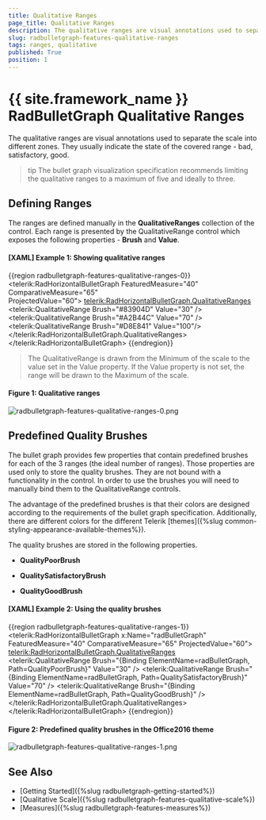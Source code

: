 ```yaml
---
title: Qualitative Ranges
page_title: Qualitative Ranges
description: The qualitative ranges are visual annotations used to separate the RadBulletGraph scale into different zones. They usually indicate the state of the covered range - bad, satisfactory, good. 
slug: radbulletgraph-features-qualitative-ranges
tags: ranges, qualitative
published: True
position: 1
---
```


# {{ site.framework_name }} RadBulletGraph Qualitative Ranges

The qualitative ranges are visual annotations used to separate the scale into different zones. They usually indicate the state of the covered range - bad, satisfactory, good. 

>tip The bullet graph visualization specification recommends limiting the qualitative ranges to a maximum of five and ideally to three.

## Defining Ranges

The ranges are defined manually in the __QualitativeRanges__ collection of the control. Each range is presented by the QualitativeRange control which exposes the following properties - __Brush__ and __Value__.

#### __[XAML] Example 1: Showing qualitative ranges__
{{region radbulletgraph-features-qualitative-ranges-0}}
	<telerik:RadHorizontalBulletGraph FeaturedMeasure="40" 
									  ComparativeMeasure="65"                                           
									  ProjectedValue="60">
		<telerik:RadHorizontalBulletGraph.QualitativeRanges>
			<telerik:QualitativeRange Brush="#83904D" Value="30" />
			<telerik:QualitativeRange Brush="#A2B44C" Value="70" />
			<telerik:QualitativeRange Brush="#D8E841" Value="100"/>
		</telerik:RadHorizontalBulletGraph.QualitativeRanges>
	</telerik:RadHorizontalBulletGraph>
{{endregion}}

> The QualitativeRange is drawn from the Minimum of the scale to the value set in the Value property. If the Value property is not set, the range will be drawn to the Maximum of the scale.

#### Figure 1: Qualitative ranges
![radbulletgraph-features-qualitative-ranges-0.png](images/radbulletgraph-features-qualitative-ranges-0.png)

## Predefined Quality Brushes

The bullet graph provides few properties that contain predefined brushes for each of the 3 ranges (the ideal number of ranges). Those properties are used only to store the quality brushes. They are not bound with a functionality in the control. In order to use the brushes you will need to manually bind them to the QualitativeRange controls. 

The advantage of the predefined brushes is that their colors are designed according to the requirements of the bullet graph specification. Additionally, there are different colors for the different Telerik [themes]({%slug common-styling-appearance-available-themes%}).

The quality brushes are stored in the following properties.

* __QualityPoorBrush__

* __QualitySatisfactoryBrush__

* __QualityGoodBrush__

#### __[XAML] Example 2: Using the quality brushes__
{{region radbulletgraph-features-qualitative-ranges-1}}
	<telerik:RadHorizontalBulletGraph x:Name="radBulletGraph" 
									  FeaturedMeasure="40" 
									  ComparativeMeasure="65" 
									  ProjectedValue="60">
		<telerik:RadHorizontalBulletGraph.QualitativeRanges>
			<telerik:QualitativeRange Brush="{Binding ElementName=radBulletGraph, Path=QualityPoorBrush}" Value="30" />
			<telerik:QualitativeRange Brush="{Binding ElementName=radBulletGraph, Path=QualitySatisfactoryBrush}" Value="70" />
			<telerik:QualitativeRange Brush="{Binding ElementName=radBulletGraph, Path=QualityGoodBrush}" />
		</telerik:RadHorizontalBulletGraph.QualitativeRanges>
	</telerik:RadHorizontalBulletGraph>
{{endregion}}

#### Figure 2: Predefined quality brushes in the Office2016 theme
![radbulletgraph-features-qualitative-ranges-1.png](images/radbulletgraph-features-qualitative-ranges-1.png)

## See Also  
* [Getting Started]({%slug radbulletgraph-getting-started%})
* [Qualitative Scale]({%slug radbulletgraph-features-qualitative-scale%})
* [Measures]({%slug radbulletgraph-features-measures%})
